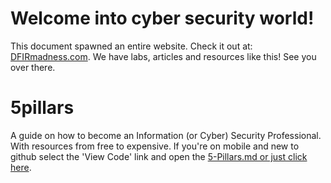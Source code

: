 # Welcome into cyber security world!
This document spawned an entire website. Check it out at: [DFIRmadness.com](https://dfirmadness.com). We have labs, articles and resources like this! See you over there.

# 5pillars
A guide on how to become an Information (or Cyber) Security Professional.  With resources from free to expensive. If you're on mobile and new to github select the 'View Code' link and open the [5-Pillars.md or just click here](https://github.com/ED-209-MK7/5pillars/blob/master/5-Pillars.md).
